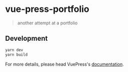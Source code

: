 # vue-press-portfolio

> another attempt at a portfolio

## Development

```bash
yarn dev
yarn build
```

For more details, please head VuePress's [documentation](https://v1.vuepress.vuejs.org/).

